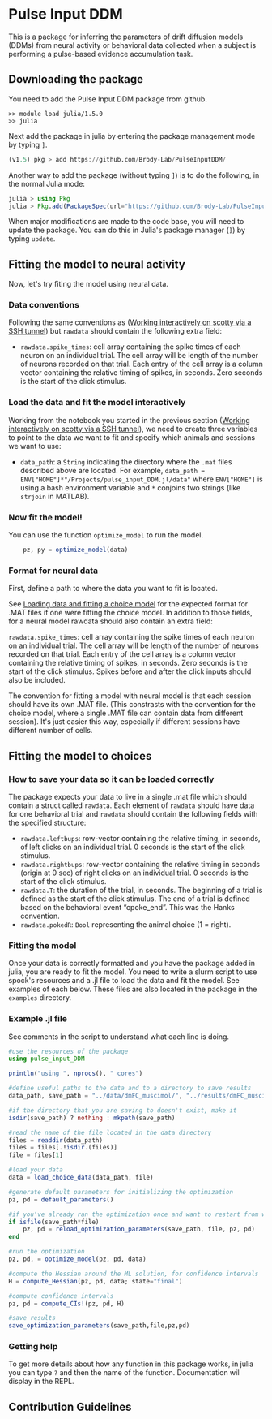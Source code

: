 # Pulse Input DDM

This is a package for inferring the parameters of drift diffusion models (DDMs) from neural activity or behavioral data collected when a subject is performing a pulse-based evidence accumulation task.

##  Downloading the package

You need to add the Pulse Input DDM package from github.

```
>> module load julia/1.5.0
>> julia
```

Next add the package in julia by entering the package management mode by typing `]`.

```julia
(v1.5) pkg > add https://github.com/Brody-Lab/PulseInputDDM/
```

Another way to add the package (without typing `]`) is to do the following, in the normal Julia mode:

```julia
julia > using Pkg    
julia > Pkg.add(PackageSpec(url="https://github.com/Brody-Lab/PulseInputDDM/"))
```

When major modifications are made to the code base, you will need to update the package. You can do this in Julia's package manager (`]`) by typing `update`.


## Fitting the model to neural activity

Now, let's try fiting the model using neural data.


### Data conventions

Following the same conventions as ([Working interactively on scotty via a SSH tunnel](@ref)) but `rawdata` should contain the following extra field:

- `rawdata.spike_times`: cell array containing the spike times of each neuron on an individual trial. The cell array will be length of the number of neurons recorded on that trial. Each entry of the cell array is a column vector containing the relative timing of spikes, in seconds. Zero seconds is the start of the click stimulus.


### Load the data and fit the model interactively

Working from the notebook you started in the previous section ([Working interactively on scotty via a SSH tunnel](@ref)), we need to create three variables to point to the data we want to fit and specify which animals and sessions we want to use:

- `data_path`: a `String` indicating the directory where the `.mat` files described above are located. For example, `data_path = ENV["HOME"]*"/Projects/pulse_input_DDM.jl/data"` where `ENV["HOME"]` is using a bash environment variable and `*` conjoins two strings (like `strjoin` in MATLAB).


### Now fit the model!

You can use the function `optimize_model` to run the model.

```julia
    pz, py = optimize_model(data)
```

### Format for neural data

First, define a path to where the data you want to fit is located.

See [Loading data and fitting a choice model](@ref) for the expected format for .MAT files if one were fitting the choice model. In addition to those fields, for a neural model rawdata should also contain an extra field:

`rawdata.spike_times`: cell array containing the spike times of each neuron on an individual trial. The cell array will be length of the number of neurons recorded on that trial. Each entry of the cell array is a column vector containing the relative timing of spikes, in seconds. Zero seconds is the start of the click stimulus. Spikes before and after the click inputs should also be included.

The convention for fitting a model with neural model is that each session should have its own .MAT file. (This constrasts with the convention for the choice model, where a single .MAT file can contain data from different session). It's just easier this way, especially if different sessions have different number of cells.

## Fitting the model to choices

### How to save your data so it can be loaded correctly

The package expects your data to live in a single .mat file which should contain a struct called `rawdata`. Each element of `rawdata` should have data for one behavioral trial and `rawdata` should contain the following fields with the specified structure:

- `rawdata.leftbups`: row-vector containing the relative timing, in seconds, of left clicks on an individual trial. 0 seconds is the start of the click stimulus.
- `rawdata.rightbups`: row-vector containing the relative timing in seconds (origin at 0 sec) of right clicks on an individual trial. 0 seconds is the start of the click stimulus.
- `rawdata.T`: the duration of the trial, in seconds. The beginning of a trial is defined as the start of the click stimulus. The end of a trial is defined based on the behavioral event “cpoke_end”. This was the Hanks convention.
- `rawdata.pokedR`: `Bool` representing the animal choice (1 = right).

### Fitting the model

Once your data is correctly formatted and you have the package added in julia, you are ready to fit the model. You need to write a slurm script to use spock's resources and a .jl file to load the data and fit the model. See examples of each below. These files are also located in the package in the `examples` directory.


### Example .jl file

See comments in the script to understand what each line is doing.

```julia
#use the resources of the package
using pulse_input_DDM

println("using ", nprocs(), " cores")

#define useful paths to the data and to a directory to save results
data_path, save_path = "../data/dmFC_muscimol/", "../results/dmFC_muscimol/"

#if the directory that you are saving to doesn't exist, make it
isdir(save_path) ? nothing : mkpath(save_path)

#read the name of the file located in the data directory
files = readdir(data_path)
files = files[.!isdir.(files)]
file = files[1]

#load your data
data = load_choice_data(data_path, file)

#generate default parameters for initializing the optimization
pz, pd = default_parameters()

#if you've already ran the optimization once and want to restart from where you stoped, this will reload those parameters
if isfile(save_path*file)
    pz, pd = reload_optimization_parameters(save_path, file, pz, pd)    
end

#run the optimization
pz, pd, = optimize_model(pz, pd, data)

#compute the Hessian around the ML solution, for confidence intervals
H = compute_Hessian(pz, pd, data; state="final")

#compute confidence intervals
pz, pd = compute_CIs!(pz, pd, H)

#save results
save_optimization_parameters(save_path,file,pz,pd)
```

### Getting help

To get more details about how any function in this package works, in julia you can type `?` and then the name of the function. Documentation will display in the REPL.

## Contribution Guidelines

